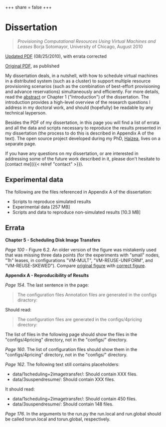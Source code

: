 +++
share = false
+++

Dissertation
============

> *Provisioning Computational Resources Using Virtual Machines and Leases*
  Borja Sotomayor, University of Chicago, August 2010
 
[Updated PDF](borja_sotomayor_dissertation_updated_20100825.pdf) (08/25/2010), with errata corrected

[Original PDF](borja_sotomayor_dissertation_original.pdf), as published
 
My dissertation deals, in a nutshell, with how to schedule virtual machines in a distributed system (such as a cluster) to support multiple resource provisioning scenarios (such as the combination of best-effort provisioning and advance reservations) simultaneously and efficiently. For more details, read the [abstract](http://people.cs.uchicago.edu/~borja/dissertation/abstract.txt) or Chapter 1 ("Introduction") of the dissertation. The introduction provides a high-level overview of the research questions I address in my doctoral work, and should (hopefully) be readable by any technical layperson.

Besides the PDF of my dissertation, in this page you will find a list of errata and all the data and scripts necessary to reproduce the results presented in my dissertation (the process to do this is described in Appendix A of the text). The open source project developed during my PhD, [Haizea](http://haizea.cs.uchicago.edu/), lives on a separate page.

If you have any questions on my dissertation, or are interested in addressing some of the future work described in it, please don't hesitate to [contact me]({{< relref "contact" >}}).

Experimental data
-----------------

The following are the files referenced in Appendix A of the dissertation:

- Scripts to reproduce simulated results
- Experimental data [257 MB]
- Scripts and data to reproduce non-simulated results [10.3 MB]

Errata
------

**Chapter 5 - Scheduling Disk Image Transfers**

*Page 100* - Figure 6.2. An older version of the figure was mistakenly used that was missing three data points (for the experiments with "small" nodes, "1h" leases, in configurations "VM-MULT", "VM-REUSE-UNIFORM", and "VM-REUSE-SKEWED"). Compare [original figure](figure-6.2_original.pdf) with [correct figure](figure-6.2_fixed.pdf).

**Appendix A - Reproducibility of Results**

*Page 154*. The last sentence in the page:

> The configuration files Annotation files are generated in the configs diractory:

Should read:

> The configuration files are generated in the configs/4pricing directory:

The list of files in the following page should show the files in the "configs/4pricing" directory, not in the "configs/" directory.

*Page 160*. The list of configuration files should show them in the "configs/4pricing" directory, not in the "configs/" directory.

*Page 162*. The following text still contains placeholders:

- data/1scheduling+2imagetransfer/: Should contain XXX files.
- data/3suspendresume/: Should contain XXX files.

It should read:

- data/1scheduling+2imagetransfer/: Should contain 450 files.
- data/3suspendresume/: Should contain 148 files.

*Page 176*. In the arguments to the run.py the run.local and run.global should be called torun.local and torun.global, respectively.





